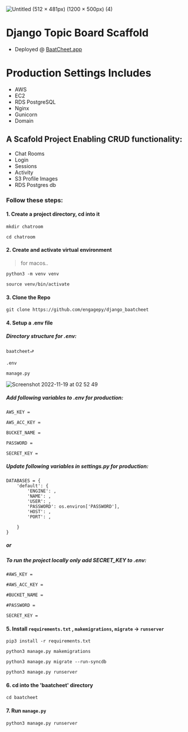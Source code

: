 ![Untitled (512 × 481px) (1200 × 500px) (4)](https://user-images.githubusercontent.com/42845567/201497019-2dd93260-117d-4237-99ab-975e3fe21d4a.png)




# Django Topic Board Scaffold 
- Deployed @ [BaatCheet.app](https://baatcheet.app)
# Production Settings Includes
- AWS
- EC2 
- RDS PostgreSQL
- Nginx 
- Gunicorn 
- Domain

## A Scafold Project Enabling CRUD functionality:

- Chat Rooms
- Login
- Sessions 
- Activity
- S3 Profile Images 
- RDS Postgres db

### Follow these steps:

#### 1. Create a project directory, cd into it

    mkdir chatroom  

    cd chatroom  

#### 2. Create and activate virtual environment 

> for macos..

    python3 -m venv venv    

    source venv/bin/activate    

#### 3. Clone the Repo

    git clone https://github.com/engagepy/django_baatcheet

#### 4. Setup a .env file 

##### Directory structure for .env:

    baatcheet⮐

    .env
    
    manage.py

![Screenshot 2022-11-19 at 02 52 49](https://user-images.githubusercontent.com/42845567/202804845-53e760f8-fabe-4d88-bbcd-b9ba593e7a20.png)


##### Add following variables to .env for production: 

    AWS_KEY =      

    AWS_ACC_KEY = 

    BUCKET_NAME = 

    PASSWORD =

    SECRET_KEY =

##### Update following variables in settings.py for production:


    DATABASES = {
        'default': {
            'ENGINE': ,
            'NAME': ,
            'USER': ,
            'PASSWORD': os.environ['PASSWORD'],
            'HOST': ,
            'PORT': ,

        }
    }
##### or

##### To run the project locally only add SECRET_KEY to .env: 

    #AWS_KEY =      

    #AWS_ACC_KEY = 

    #BUCKET_NAME = 

    #PASSWORD =

    SECRET_KEY =

#### 5. Install `requirements.txt` , `makemigrations`, `migrate` -> `runserver` 

    pip3 install -r requirements.txt

    python3 manage.py makemigrations

    python3 manage.py migrate --run-syncdb

    python3 manage.py runserver

#### 6. cd into the 'baatcheet' directory 

    cd baatcheet

#### 7. Run ```manage.py```

    python3 manage.py runserver
